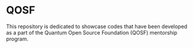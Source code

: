 # QOSF
This repository is dedicated to showcase codes that have been developed as a part of the Quantum Open Source Foundation (QOSF) mentorship program.
